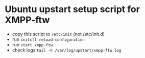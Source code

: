 Ubuntu upstart setup script for XMPP-ftw
========================================

* copy this script to ```/etc/init``` (not /etc/init.d)
* run ```initctl reload-configuration```
* run ```start xmpp-ftw```
* check logs ```tail -F /var/log/upstart/xmpp-ftw.log```
